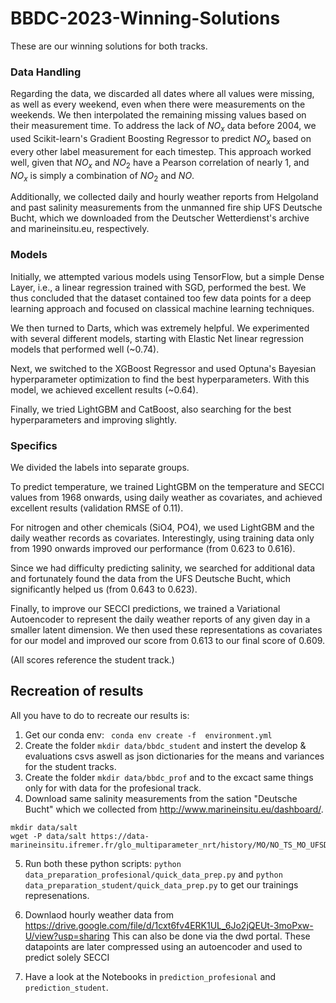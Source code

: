 # BBDC-2023-Winning-Solutions

These are our winning solutions for both tracks.

### Data Handling

Regarding the data, we discarded all dates where all values were missing, as well as every weekend, even when there were measurements on the weekends. We then interpolated the remaining missing values based on their measurement time. To address the lack of $NO_x$ data before 2004, we used Scikit-learn's Gradient Boosting Regressor to predict $NO_x$ based on every other label measurement for each timestep. This approach worked well, given that $NO_x$ and $NO_2$ have a Pearson correlation of nearly 1, and $NO_x$ is simply a combination of $NO_2$ and $NO$.

Additionally, we collected daily and hourly weather reports from Helgoland and past salinity measurements from the unmanned fire ship UFS Deutsche Bucht, which we downloaded from the Deutscher Wetterdienst's archive and marineinsitu.eu, respectively.

### Models

Initially, we attempted various models using TensorFlow, but a simple Dense Layer, i.e., a linear regression trained with SGD, performed the best. We thus concluded that the dataset contained too few data points for a deep learning approach and focused on classical machine learning techniques.

We then turned to Darts, which was extremely helpful. We experimented with several different models, starting with Elastic Net linear regression models that performed well (~0.74).

Next, we switched to the XGBoost Regressor and used Optuna's Bayesian hyperparameter optimization to find the best hyperparameters. With this model, we achieved excellent results (~0.64).

Finally, we tried LightGBM and CatBoost, also searching for the best hyperparameters and improving slightly.

### Specifics

We divided the labels into separate groups.

To predict temperature, we trained LightGBM on the temperature and SECCI values from 1968 onwards, using daily weather as covariates, and achieved excellent results (validation RMSE of 0.11).

For nitrogen and other chemicals (SiO4, PO4), we used LightGBM and the daily weather records as covariates. Interestingly, using training data only from 1990 onwards improved our performance (from 0.623 to 0.616).

Since we had difficulty predicting salinity, we searched for additional data and fortunately found the data from the UFS Deutsche Bucht, which significantly helped us (from 0.643 to 0.623).

Finally, to improve our SECCI predictions, we trained a Variational Autoencoder to represent the daily weather reports of any given day in a smaller latent dimension. We then used these representations as covariates for our model and improved our score from 0.613 to our final score of 0.609.

(All scores reference the student track.)


## Recreation of results


All you have to do to recreate our results is:


1. Get our conda env: ``` conda env create -f  environment.yml```
2. Create the folder ```mkdir data/bbdc_student``` and instert the develop & evaluations csvs aswell as json dictionaries for the means and variances for the student tracks. 
3. Create the folder ```mkdir data/bbdc_prof``` and to the excact same things only for with data for the profesional track.
4. Download same salinity measurements from the sation "Deutsche Bucht" which we collected from http://www.marineinsitu.eu/dashboard/.

 ```
 mkdir data/salt
 wget -P data/salt https://data-marineinsitu.ifremer.fr/glo_multiparameter_nrt/history/MO/NO_TS_MO_UFSDeutscheBucht.nc
 ```

5. Run both these python scripts: ```python data_preparation_profesional/quick_data_prep.py``` and ```python data_preparation_student/quick_data_prep.py``` to get our trainings represenations.

6. Downlaod hourly weather data from https://drive.google.com/file/d/1cxt6fv4ERK1UL_6Jo2jQEUt-3moPxw-U/view?usp=sharing 
This can also be done via the dwd portal. These datapoints are later compressed using an autoencoder and used to predict solely SECCI

7. Have a look at the Notebooks in ```prediction_profesional``` and ```prediction_student```.